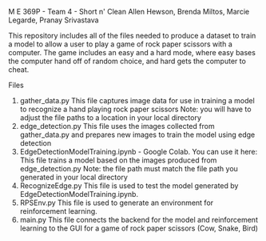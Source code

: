 M E 369P - Team 4 - Short n' Clean 
Allen Hewson, Brenda Miltos, Marcie Legarde, Pranay Srivastava

This repository includes all of the files needed to produce a dataset to train a model to allow a user to play a game of rock paper scissors with a computer. The game includes an easy and a hard mode, where easy bases the computer hand off of random choice, and hard gets the computer to cheat.

Files
1) gather_data.py
    This file captures image data for use in training a model to recognize a hand playing rock paper scissors
    Note: you will have to adjust the file paths to a location in your local directory
2) edge_detection.py
    This file uses the images collected from gather_data.py and prepares new images to train the model using edge detection 
3) EdgeDetectionModelTraining.ipynb - Google Colab. You can use it here: 
    This file trains a model based on the images produced from edge_detection.py
    Note: the file path must match the file path you generated in your local directory
4) RecognizeEdge.py
    This file is used to test the model generated by EdgeDetectionModelTraining.ipynb.
5) RPSEnv.py
    This file is used to generate an environment for reinforcement learning.
6) main.py
    This file connects the backend for the model and reinforcement learning to the GUI for a game of rock paper scissors (Cow, Snake, Bird)